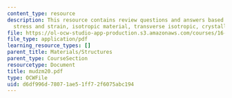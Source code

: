```yaml
---
content_type: resource
description: This resource contains review questions and answers based on uniaxial
  stress and strain, isotropic material, transverse isotropic, crystallography.
file: https://ol-ocw-studio-app-production.s3.amazonaws.com/courses/16-01-unified-engineering-i-ii-iii-iv-fall-2005-spring-2006/d6df996d78071ae51ff72f6075abc194_mudzm20.pdf
file_type: application/pdf
learning_resource_types: []
parent_title: Materials/Structures
parent_type: CourseSection
resourcetype: Document
title: mudzm20.pdf
type: OCWFile
uid: d6df996d-7807-1ae5-1ff7-2f6075abc194
---
```

